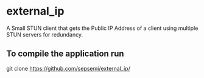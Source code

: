 # external_ip
A Small STUN client that gets the Public IP Address of a client using multiple STUN servers for redundancy.

## To compile the application run
git clone https://github.com/sepsemi/external_ip/
